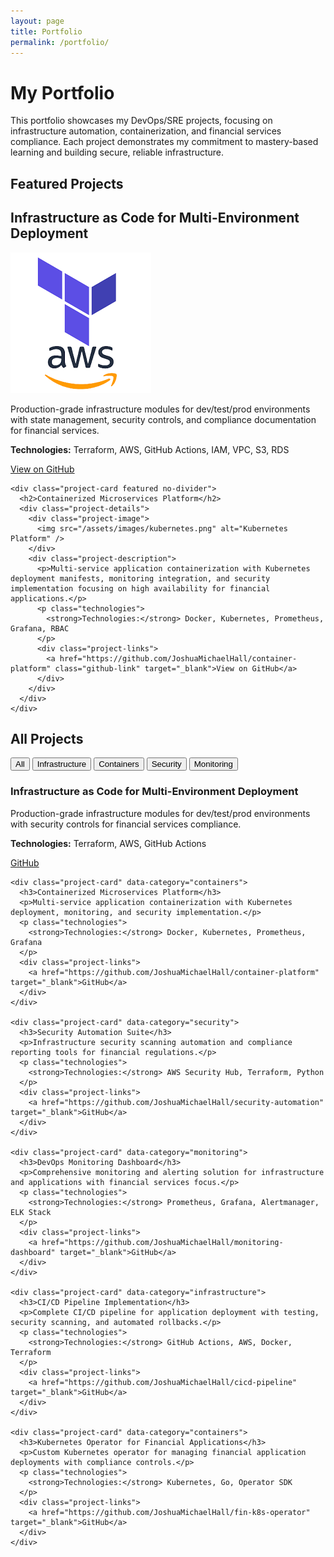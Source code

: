 ```yaml
---
layout: page
title: Portfolio
permalink: /portfolio/
---
```


# My Portfolio

This portfolio showcases my DevOps/SRE projects, focusing on infrastructure automation, containerization, and financial services compliance. Each project demonstrates my commitment to mastery-based learning and building secure, reliable infrastructure.

<div class="content-section with-divider">
  <h2>Featured Projects</h2>
  
  <div class="featured-projects">
    <div class="project-card featured with-divider">
      <h2>Infrastructure as Code for Multi-Environment Deployment</h2>
      <div class="project-details">
        <div class="project-image">
          <img src="/assets/images/terraform-aws.png" alt="Terraform AWS Infrastructure" />
        </div>
        <div class="project-description">
          <p>Production-grade infrastructure modules for dev/test/prod environments with state management, security controls, and compliance documentation for financial services.</p>
          <p class="technologies">
            <strong>Technologies:</strong> Terraform, AWS, GitHub Actions, IAM, VPC, S3, RDS
          </p>
          <div class="project-links">
            <a href="https://github.com/JoshuaMichaelHall/finapp-infrastructure" class="github-link" target="_blank">View on GitHub</a>
          </div>
        </div>
      </div>
    </div>
    
    <div class="project-card featured no-divider">
      <h2>Containerized Microservices Platform</h2>
      <div class="project-details">
        <div class="project-image">
          <img src="/assets/images/kubernetes.png" alt="Kubernetes Platform" />
        </div>
        <div class="project-description">
          <p>Multi-service application containerization with Kubernetes deployment manifests, monitoring integration, and security implementation focusing on high availability for financial applications.</p>
          <p class="technologies">
            <strong>Technologies:</strong> Docker, Kubernetes, Prometheus, Grafana, RBAC
          </p>
          <div class="project-links">
            <a href="https://github.com/JoshuaMichaelHall/container-platform" class="github-link" target="_blank">View on GitHub</a>
          </div>
        </div>
      </div>
    </div>
  </div>
</div>

<div class="content-section no-divider">
  <h2>All Projects</h2>
  
  <div class="project-filter">
    <button class="filter-btn active" data-category="all">All</button>
    <button class="filter-btn" data-category="infrastructure">Infrastructure</button>
    <button class="filter-btn" data-category="containers">Containers</button>
    <button class="filter-btn" data-category="security">Security</button>
    <button class="filter-btn" data-category="monitoring">Monitoring</button>
  </div>
  
  <div class="projects-grid">
    <div class="project-card" data-category="infrastructure">
      <h3>Infrastructure as Code for Multi-Environment Deployment</h3>
      <p>Production-grade infrastructure modules for dev/test/prod environments with security controls for financial services compliance.</p>
      <p class="technologies">
        <strong>Technologies:</strong> Terraform, AWS, GitHub Actions
      </p>
      <div class="project-links">
        <a href="https://github.com/JoshuaMichaelHall/finapp-infrastructure" target="_blank">GitHub</a>
      </div>
    </div>
    
    <div class="project-card" data-category="containers">
      <h3>Containerized Microservices Platform</h3>
      <p>Multi-service application containerization with Kubernetes deployment, monitoring, and security implementation.</p>
      <p class="technologies">
        <strong>Technologies:</strong> Docker, Kubernetes, Prometheus, Grafana
      </p>
      <div class="project-links">
        <a href="https://github.com/JoshuaMichaelHall/container-platform" target="_blank">GitHub</a>
      </div>
    </div>
    
    <div class="project-card" data-category="security">
      <h3>Security Automation Suite</h3>
      <p>Infrastructure security scanning automation and compliance reporting tools for financial regulations.</p>
      <p class="technologies">
        <strong>Technologies:</strong> AWS Security Hub, Terraform, Python
      </p>
      <div class="project-links">
        <a href="https://github.com/JoshuaMichaelHall/security-automation" target="_blank">GitHub</a>
      </div>
    </div>
    
    <div class="project-card" data-category="monitoring">
      <h3>DevOps Monitoring Dashboard</h3>
      <p>Comprehensive monitoring and alerting solution for infrastructure and applications with financial services focus.</p>
      <p class="technologies">
        <strong>Technologies:</strong> Prometheus, Grafana, Alertmanager, ELK Stack
      </p>
      <div class="project-links">
        <a href="https://github.com/JoshuaMichaelHall/monitoring-dashboard" target="_blank">GitHub</a>
      </div>
    </div>
    
    <div class="project-card" data-category="infrastructure">
      <h3>CI/CD Pipeline Implementation</h3>
      <p>Complete CI/CD pipeline for application deployment with testing, security scanning, and automated rollbacks.</p>
      <p class="technologies">
        <strong>Technologies:</strong> GitHub Actions, AWS, Docker, Terraform
      </p>
      <div class="project-links">
        <a href="https://github.com/JoshuaMichaelHall/cicd-pipeline" target="_blank">GitHub</a>
      </div>
    </div>
    
    <div class="project-card" data-category="containers">
      <h3>Kubernetes Operator for Financial Applications</h3>
      <p>Custom Kubernetes operator for managing financial application deployments with compliance controls.</p>
      <p class="technologies">
        <strong>Technologies:</strong> Kubernetes, Go, Operator SDK
      </p>
      <div class="project-links">
        <a href="https://github.com/JoshuaMichaelHall/fin-k8s-operator" target="_blank">GitHub</a>
      </div>
    </div>
  </div>
</div>

<script>
  document.addEventListener('DOMContentLoaded', function() {
    const filterButtons = document.querySelectorAll('.filter-btn');
    const projectCards = document.querySelectorAll('.project-card');
    
    filterButtons.forEach(button => {
      button.addEventListener('click', function() {
        const category = this.getAttribute('data-category');
        
        // Update active button
        filterButtons.forEach(btn => btn.classList.remove('active'));
        this.classList.add('active');
        
        // Filter projects
        projectCards.forEach(card => {
          if (category === 'all' || card.getAttribute('data-category') === category) {
            card.style.display = 'block';
          } else {
            card.style.display = 'none';
          }
        });
      });
    });
  });
</script>